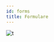 ```yaml
---
id: forms
title: Formulare
---
```


![t](https://caqadmin.blob.core.windows.net/public-screenshots/All%20Integration%20Specs/CustomForms.png)
